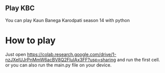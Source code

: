## Play KBC
You can play Kaun Banega Karodpati season 14 with python

# How to play
Just open https://colab.research.google.com/drive/1-nzJXeIUJrPnMmW6acBV8Q2FIuIAx3FF?usp=sharing and run the first cell. or you can also run the main.py file on your device.